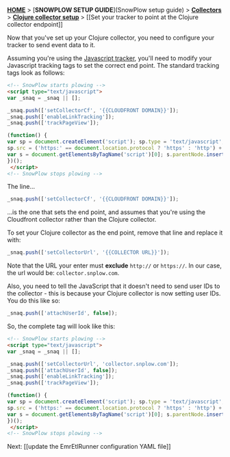 [**HOME**](Home) > [**SNOWPLOW SETUP GUIDE**](SnowPlow setup guide) > [**Collectors**](choosing-a-collector) > [**Clojure collector setup**](setting-up-the-clojure-collector) > [[Set your tracker to point at the Clojure collector endpoint]]

Now that you've set up your Clojure collector, you need to configure your tracker to send event data to it.

Assuming you're using the [Javascript tracker][javascript-tracker], you'll need to modify your Javascript tracking tags to set the correct end point. The standard tracking tags look as follows:

```html
<!-- SnowPlow starts plowing -->
<script type="text/javascript">
var _snaq = _snaq || [];

_snaq.push(['setCollectorCf', '{{CLOUDFRONT DOMAIN}}']);
_snaq.push(['enableLinkTracking']);
_snaq.push(['trackPageView']);

(function() {
var sp = document.createElement('script'); sp.type = 'text/javascript'; sp.async = true; sp.defer = true;
sp.src = ('https:' == document.location.protocol ? 'https' : 'http') + '://d1fc8wv8zag5ca.cloudfront.net/0.9.1/sp.js';
var s = document.getElementsByTagName('script')[0]; s.parentNode.insertBefore(sp, s);
})();
 </script>
<!-- SnowPlow stops plowing -->
```

The line...

```javascript
_snaq.push(['setCollectorCf', '{{CLOUDFRONT DOMAIN}}']);
```

...is the one that sets the end point, and assumes that you're using the Cloudfront collector rather than the Clojure collector.

To set your Clojure collector as the end point, remove that line and replace it with:

```javascript
_snaq.push(['setCollectorUrl', '{{COLLECTOR URL}}']);
```

Note that the URL your enter must **exclude** `http://` or `https://`. In our case, the url would be: `collector.snplow.com`.

Also, you need to tell the JavaScript that it doesn't need to send user IDs to the collector - this is because your Clojure collector is now setting user IDs. You do this like so:

```javascript
_snaq.push(['attachUserId', false]);
```

So, the complete tag will look like this:

```html
<!-- SnowPlow starts plowing -->
<script type="text/javascript">
var _snaq = _snaq || [];

_snaq.push(['setCollectorUrl', 'collector.snplow.com']);
_snaq.push(['attachUserId', false]);
_snaq.push(['enableLinkTracking']);
_snaq.push(['trackPageView']);

(function() {
var sp = document.createElement('script'); sp.type = 'text/javascript'; sp.async = true; sp.defer = true;
sp.src = ('https:' == document.location.protocol ? 'https' : 'http') + '://d1fc8wv8zag5ca.cloudfront.net/0.9.1/sp.js';
var s = document.getElementsByTagName('script')[0]; s.parentNode.insertBefore(sp, s);
})();
 </script>
<!-- SnowPlow stops plowing -->
```

Next: [[update the EmrEtlRunner configuration YAML file]]

[javascript-tracker]: javascript-tracker-setup